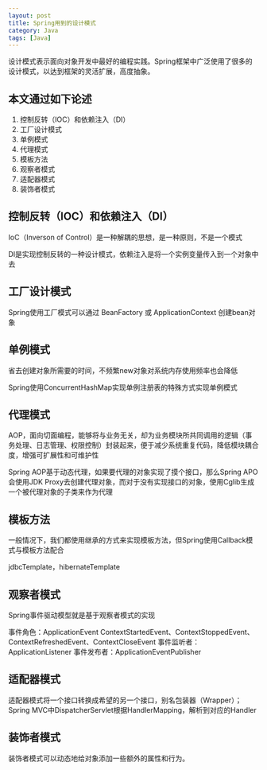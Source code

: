 ```yaml
---
layout: post
title: Spring用到的设计模式
category: Java
tags: [Java]
---
```


设计模式表示面向对象开发中最好的编程实践。Spring框架中广泛使用了很多的设计模式，以达到框架的灵活扩展，高度抽象。

## 本文通过如下论述

1. 控制反转（IOC）和依赖注入（DI）
2. 工厂设计模式
3. 单例模式
4. 代理模式
5. 模板方法
6. 观察者模式
7. 适配器模式
8. 装饰者模式

## 控制反转（IOC）和依赖注入（DI）

IoC（Inverson of Control）是一种解耦的思想，是一种原则，不是一个模式

DI是实现控制反转的一种设计模式，依赖注入是将一个实例变量传入到一个对象中去

## 工厂设计模式

Spring使用工厂模式可以通过 BeanFactory 或 ApplicationContext 创建bean对象

## 单例模式

省去创建对象所需要的时间，不频繁new对象对系统内存使用频率也会降低

Spring使用ConcurrentHashMap实现单例注册表的特殊方式实现单例模式

## 代理模式

AOP，面向切面编程，能够将与业务无关，却为业务模块所共同调用的逻辑（事务处理、日志管理、权限控制）封装起来，便于减少系统重复代码，降低模块耦合度，增强可扩展性和可维护性

Spring AOP基于动态代理，如果要代理的对象实现了摸个接口，那么Spring APO会使用JDK Proxy去创建代理对象，而对于没有实现接口的对象，使用Cglib生成一个被代理对象的子类来作为代理

## 模板方法

一般情况下，我们都使用继承的方式来实现模板方法，但Spring使用Callback模式与模板方法配合

jdbcTemplate，hibernateTemplate

## 观察者模式

Spring事件驱动模型就是基于观察者模式的实现

事件角色：ApplicationEvent
ContextStartedEvent、ContextStoppedEvent、ContextRefreshedEvent、ContextCloseEvent
事件监听者：ApplicationListener
事件发布者：ApplicationEventPublisher

## 适配器模式

适配器模式将一个接口转换成希望的另一个接口，别名包装器（Wrapper）；Spring MVC中DispatcherServlet根据HandlerMapping，解析到对应的Handler

## 装饰者模式

装饰者模式可以动态地给对象添加一些额外的属性和行为。


















